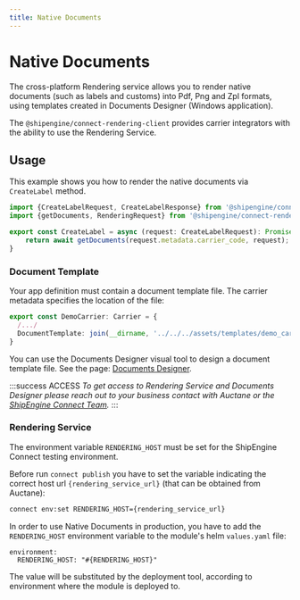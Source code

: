 ```yaml
---
title: Native Documents
---
```


# Native Documents

The cross-platform Rendering service allows you to render native documents (such as labels and customs) into Pdf, Png and Zpl formats, using templates created in Documents Designer (Windows application).  

The `@shipengine/connect-rendering-client` provides carrier integrators with the ability to use the Rendering Service.

## Usage

This example shows you how to render the native documents via `CreateLabel` method.

```typescript
import {CreateLabelRequest, CreateLabelResponse} from '@shipengine/connect-carrier-api';
import {getDocuments, RenderingRequest} from '@shipengine/connect-rendering-client';

export const CreateLabel = async (request: CreateLabelRequest): Promise<CreateLabelResponse> => {
    return await getDocuments(request.metadata.carrier_code, request);
}
```
### Document Template

Your app definition must contain a document template file. The carrier metadata specifies the location of the file:

```typescript
export const DemoCarrier: Carrier = {
  /.../
  DocumentTemplate: join(__dirname, '../../../assets/templates/demo_carrier_code.carrier')
}
```
You can use the Documents Designer visual tool to design a document template file. See the page: [Documents Designer](./documents-designer/documents-designer.md). 

:::success ACCESS
*To get access to Rendering Service and Documents Designer please reach out to your business contact with Auctane or the [ShipEngine Connect Team](mailto:connect@shipengine.com).*
:::

### Rendering Service

The environment variable `RENDERING_HOST` must be set for the ShipEngine Connect testing environment.  

Before run `connect publish` you have to set the variable indicating the correct host url `{rendering_service_url}` (that can be obtained from Auctane):

```bash
connect env:set RENDERING_HOST={rendering_service_url}
```
In order to use Native Documents in production, you have to add the `RENDERING_HOST` environment variable to the module's helm `values.yaml` file:
```
environment:
  RENDERING_HOST: "#{RENDERING_HOST}"
```
The value will be substituted by the deployment tool, according to environment where the module is deployed to.  
